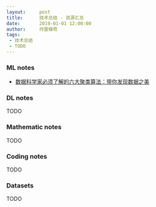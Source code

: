 ```yaml
---
layout:     post
title:      技术总结 - 资源汇总
date:       2019-01-01 12:00:00
author:     作壹條苟
tags:
 - 技术总结
 - TODO
---
```


### ML notes

* [数据科学家必须了解的六大聚类算法：带你发现数据之美](https://www.jiqizhixin.com/articles/the-6-clustering-algorithms-data-scientists-need-to-know)

### DL notes

TODO

### Mathematic notes

TODO

### Coding notes

TODO

### Datasets

TODO